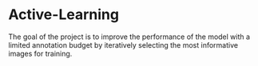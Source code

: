 # Active-Learning
The goal of the project is to improve the performance of the model with a limited annotation budget by iteratively selecting the most informative images for training.
